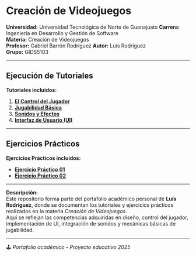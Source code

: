 # Creación de Videojuegos

**Universidad:** Universidad Tecnológica de Norte de Guanajuato
**Carrera:** Ingeniería en Desarrollo y Gestión de Software  
**Materia:** Creación de Videojuegos  
**Profesor:** Gabriel Barrón Rodríguez
**Autor:** Luís Rodríguez  
**Grupo:** GIDS5103

---

## Ejecución de Tutoriales

**Tutoriales incluidos:**

1. [**El Control del Jugador**](./tutoriales/control-del-jugador)  
2. [**Jugabilidad Básica**](./tutoriales/jugabilidad-basica)  
3. [**Sonidos y Efectos**](./tutoriales/sonidos-y-efectos)  
4. [**Interfaz de Usuario (UI)**](./tutoriales/ui)  

---

## Ejercicios Prácticos 

**Ejercicios Prácticos incluidos:**

- [**Ejercicio Práctico 01**](./ejercicios/ejercicio-01)  
- [**Ejercicio Práctico 02**](./ejercicios/ejercicio-02)  

---

**Descripción:**  
Este repositorio forma parte del portafolio académico personal de **Luís Rodríguez**, donde se documentan los tutoriales y ejercicios prácticos realizados en la materia *Creación de Videojuegos*.  
Aquí se reflejan las competencias adquiridas en diseño, control del jugador, implementación de UI, integración de sonidos y mecánicas básicas de jugabilidad.

---

🕹️ *Portafolio académico - Proyecto educativo 2025*
